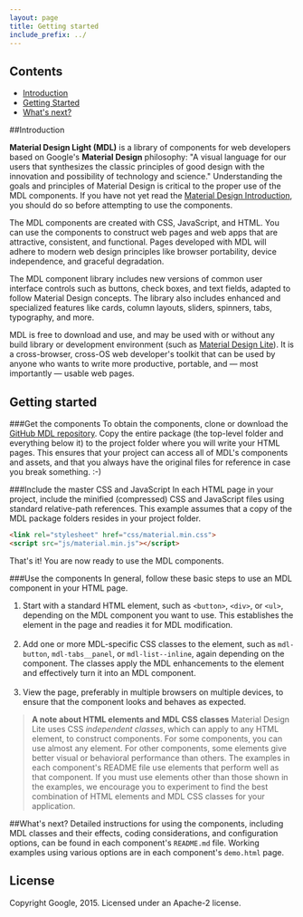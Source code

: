 ```yaml
---
layout: page
title: Getting started
include_prefix: ../
---
```


<nav class="chapter-toc">
  <h1>Contents</h1>
  <ul>
    <li><a href="#introduction">Introduction</a></li>
    <li><a href="#getting-started">Getting Started</a></li>
    <li><a href="#whats-next">What's next?</a></li>
  </ul>
</nav>

##Introduction

**Material Design Light (MDL)** is a library of components for web developers based on Google's **Material Design** philosophy: "A visual language for our users that synthesizes the classic principles of good design with the innovation and possibility of technology and science." Understanding the goals and principles of Material Design is critical to the proper use of the MDL components. If you have not yet read the [Material Design Introduction](http://www.google.com/design/spec/material-design/introduction.html), you should do so before attempting to use the components.

The MDL components are created with CSS, JavaScript, and HTML. You can use the components to construct web pages and web apps that are attractive, consistent, and functional. Pages developed with MDL will adhere to modern web design principles like browser portability, device independence, and graceful degradation.

The MDL component library includes new versions of common user interface controls such as buttons, check boxes, and text fields, adapted to follow Material Design concepts. The library also includes enhanced and specialized features like cards, column layouts, sliders, spinners, tabs, typography, and more.

MDL is free to download and use, and may be used with or without any build library or development environment (such as [Material Design Lite](https://developers.google.com/web/starter-kit/)). It is a cross-browser, cross-OS web developer's toolkit that can be used by anyone who wants to write more productive, portable, and &mdash; most importantly &mdash; usable web pages.

## Getting started

###Get the components
To obtain the components, clone or download the [GitHub MDL repository](https://github.com/google/material-design-lite). Copy the entire package (the top-level folder and everything below it) to the project folder where you will write your HTML pages. This ensures that your project can access all of MDL's components and assets, and that you always have the original files for reference in case you break something. :-)

###Include the master CSS and JavaScript
In each HTML page in your project, include the minified (compressed) CSS and JavaScript files using standard relative-path references. This example assumes that a copy of the MDL package folders resides in your project folder.

```html
<link rel="stylesheet" href="css/material.min.css">
<script src="js/material.min.js"></script>
```

That's it! You are now ready to use the MDL components. 

###Use the components
In general, follow these basic steps to use an MDL component in your HTML page.

1. Start with a standard HTML element, such as `<button>`, `<div>`, or `<ul>`, depending on the MDL component you want to use. This establishes the element in the page and readies it for MDL modification.<br/><br/>
2. Add one or more MDL-specific CSS classes to the element, such as `mdl-button`,   `mdl-tabs__panel`, or `mdl-list--inline`, again depending on the component. The classes apply the MDL enhancements to the element and effectively turn it into an MDL component.<br/><br/>
3. View the page, preferably in multiple browsers on multiple devices, to ensure that the component looks and behaves as expected.

>**A note about HTML elements and MDL CSS classes** 
>Material Design Lite uses CSS *independent classes*, which can apply to any HTML element, to construct components. For some components, you can use almost any element. For other components, some elements give better visual or behavioral performance than others. The examples in each component's README file use elements that perform well as that component. If you must use elements other than those shown in the examples, we encourage you to experiment to find the best combination of HTML elements and MDL CSS classes for your application.

##What's next?
Detailed instructions for using the components, including MDL classes and their effects, coding considerations, and configuration options, can be found in each component's `README.md` file. Working examples using various options are in each component's `demo.html` page.

## License

Copyright Google, 2015. Licensed under an Apache-2 license.
